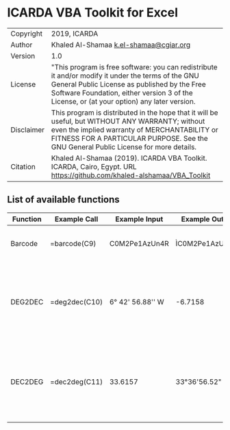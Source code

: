 # ICARDA VBA Toolkit for Excel

|||
|---|---|
|Copyright|2019, ICARDA|
|Author|Khaled Al-Shamaa <k.el-shamaa@cgiar.org>|
|Version|1.0|
|License|"This program is free software: you can redistribute it and/or modify it under the terms of the GNU General Public License as published by the Free Software Foundation, either version 3 of the License, or (at your option) any later version.|
|Disclaimer|This program is distributed in the hope that it will be useful, but WITHOUT ANY WARRANTY; without even the implied warranty of MERCHANTABILITY or FITNESS FOR A PARTICULAR PURPOSE. See the GNU General Public License for more details.|
|Citation|Khaled Al-Shamaa (2019). ICARDA VBA Toolkit. ICARDA, Cairo, Egypt. URL https://github.com/khaled-alshamaa/VBA_Toolkit|

## List of available functions				
|Function|Example Call|Example Input|Example Output|Comment|
|---|---|---|---|---|
|Barcode|=barcode(C9)|C0M2Pe1AzUn4R|ÌC0M2Pe1AzUn4RjÎ|[Output font is Libre Barcode 128](https://fonts.google.com/specimen/Libre+Barcode+128)|
|DEG2DEC|=deg2dec(C10)|6° 42' 56.88'' W|-6.7158|Convert Degrees Minutes Seconds (DMS) coordinates to Decimal Degrees (DD)|
|DEC2DEG|=dec2deg(C11)|33.6157|33°36'56.52"|Convert Decimal Degrees (DD) coordinates to Degrees Minutes Seconds (DMS)|


